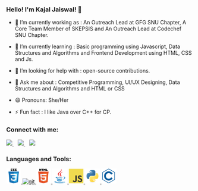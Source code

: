 ### Hello! I'm Kajal Jaiswal! 👋

- 🔭 I’m currently working as : 
       An Outreach Lead at GFG SNU Chapter,
       A Core Team Member of SKEPSIS and
       An Outreach Lead at Codechef SNU Chapter.
- 🌱 I’m currently learning : 
       Basic programming using Javascript,
       Data Structures and Algorithms and
       Frontend Development using HTML, CSS and Js.
- 🤔 I’m looking for help with : 
       open-source contributions.
- 💬 Ask me about : 
       Competitive Programming,
       UI/UX Designing,
       Data Structures and Algorithms and 
       HTML or CSS

- 😄 Pronouns: 
       She/Her
- ⚡ Fun fact : 
       I like Java over C++ for CP.

### Connect with me:

<a href="https://twitter.com/KajalJa68940044">
    <img width="30px" src="https://www.vectorlogo.zone/logos/twitter/twitter-official.svg" />
  </a>&ensp;
  <a href="https://www.linkedin.com/in/kajal-jaiswal-2b55741bb/">
    <img width="30px" src="https://www.vectorlogo.zone/logos/linkedin/linkedin-icon.svg" />
  </a>&ensp;
  <a href="https://www.instagram.com/ka.j.al18/">
    <img width="30px" src="https://www.vectorlogo.zone/logos/instagram/instagram-icon.svg" />
  </a>
      

<br />

### Languages and Tools:

<p align="left"> <a href="https://www.w3schools.com/css/" target="_blank"> <img src="https://raw.githubusercontent.com/devicons/devicon/master/icons/css3/css3-original-wordmark.svg" alt="css3" width="40" height="40"/> </a> <a href="https://git-scm.com/" target="_blank"> <img src="https://www.vectorlogo.zone/logos/git-scm/git-scm-icon.svg" alt="git" width="40" height="40"/> </a> <a href="https://www.w3.org/html/" target="_blank"> <img src="https://raw.githubusercontent.com/devicons/devicon/master/icons/html5/html5-original-wordmark.svg" alt="html5" width="40" height="40"/> </a> <a href="https://www.java.com" target="_blank"> <img src="https://raw.githubusercontent.com/devicons/devicon/master/icons/java/java-original.svg" alt="java" width="40" height="40"/> </a> <a href="https://developer.mozilla.org/en-US/docs/Web/JavaScript" target="_blank"> <img src="https://raw.githubusercontent.com/devicons/devicon/master/icons/javascript/javascript-original.svg" alt="javascript" width="40" height="40"/> </a><a href="https://www.python.org" target="_blank"> <img src="https://raw.githubusercontent.com/devicons/devicon/master/icons/python/python-original.svg" alt="python" width="40" height="40"/> </a> <a href="https://www.w3schools.in/c-tutorial/" target="_blank"> <img src="https://github.com/devicons/devicon/blob/master/icons/c/c-line.svg" alt="C-lang" width="40" height="40"/> </a> </p>

<br />
<br />

